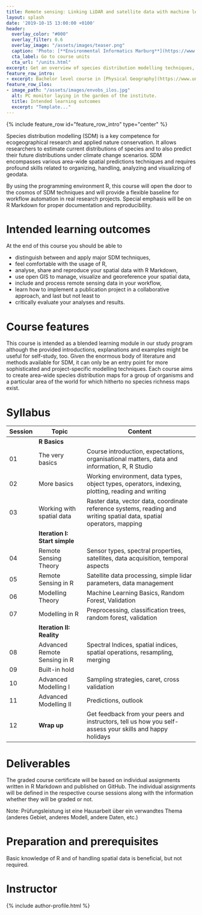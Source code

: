 ```yaml
---
title: Remote sensing: Linking LiDAR and satellite data with machine learning
layout: splash
date: '2019-10-15 13:00:00 +0100'
header:
  overlay_color: "#000"
  overlay_filter: 0.6
  overlay_image: "/assets/images/teaser.png"
  caption: 'Photo: [**Environmental Informatics Marburg**](https://www.flickr.com/environmentalinformatics-marburg/)'
  cta_label: Go to course units
  cta_url: "/units.html"
excerpt: Get an overview of species distribution modelling techniques, use R for handling, modelling and visualizing geo-datasets, and conjointly prepare a draft for a peer-reviewed publication
feature_row_intro:
- excerpt: Bachelor level course in [Physical Geography](https://www.uni-marburg.de/de/fb19/studium/studiengaenge/bachelor-geographie/herzlich-willkommen-beim-bachelor-geographie){:target="_blank"} at Marburg University
feature_row_ilos:
- image_path: "/assets/images/envobs_ilos.jpg"
  alt: PC monitor laying in the garden of the institute.
  title: Intended learning outcomes
  excerpt: "Template..."
---
```


{% include feature_row id="feature_row_intro" type="center" %}

Species distribution modelling (SDM) is a key competence for ecogeographical research and applied nature conservation. 
It allows researchers to estimate current distributions of species and to also predict their future distributions under climate change scenarios.
SDM encompasses various area-wide spatial predictions techniques and requires profound skills related to organizing, handling, analyzing and visualizing of geodata. 

By using the programming environment R, this course will open the door to the cosmos of SDM techniques and will provide a flexible baseline for workflow automation in real research projects. Special emphasis will be on R Markdown for proper documentation and reproducibility. 


# Intended learning outcomes
At the end of this course you should be able to

* distinguish between and apply major SDM techniques,
* feel comfortable with the usage of R,
* analyse, share and reproduce your spatial data with R Markdown,
* use open GIS to manage, visualize and georeference your spatial data,
* include and process remote sensing data in your workflow,
* learn how to implement a publication project in a collaborative approach, and last but not least to
* critically evaluate your analyses and results.


# Course features

This course is intended as a blended learning module in our study program although the provided introductions, explanations and examples might be useful for self-study, too.
Given the enormous body of literature and methods available for SDM, it can only be an entry point for more sophisticated and project-specific modelling techniques.
Each course aims to create area-wide species distribution maps for a group of organisms and a particular area of the world for which hitherto no species richness maps exist.



# Syllabus

| Session | Topic | Content |
|---------|-------|---------|
|| **R Basics** ||
| 01 | The very basics              | Course introduction, expectations, organisational matters, data and information, R, R Studio |
| 02 | More basics                  | Working environment, data types, object types, operators, indexing, plotting, reading and writing |
| 03 | Working with spatial data    | Raster data, vector data, coordinate reference systems, reading and writing spatial data, spatial operators, mapping |
|| **Iteration I: Start simple** ||
| 04 | Remote Sensing Theory                    | Sensor types, spectral properties, satellites, data acquisition, temporal aspects  |
| 05 | Remote Sensing in R		                | Satellite data processing, simple lidar parameters, data management|
| 06 | Modelling Theory             | Machine Learning Basics, Random Forest, Validation  |
| 07 | Modelling in R               | Preprocessing, classification trees, random forest, validation|
|| **Iteration II: Reality** ||
| 08 | Advanced Remote Sensing in R    		  | Spectral Indices, spatial indices, spatial operations, resampling, merging|
| 09 | Built-in hold||
| 10 | Advanced Modelling I    		| Sampling strategies, caret, cross validation|
| 11 | Advanced Modelling II  	    | Predictions, outlook |
| 12 | **Wrap up**                  | Get feedback from your peers and instructors, tell us how you self-assess your skills and happy holidays |


# Deliverables

The graded course certificate will be based on individual assignments written in R Markdown and published on GitHub.
The individual assignments will be defined in the respective course sessions along with the information whether they will be graded or not.

Note:
Prüfungsleistung ist eine Hausarbeit über ein verwandtes Thema (anderes Gebiet, anderes Modell, andere Daten, etc.)


# Preparation and prerequisites

Basic knowledge of R and of handling spatial data is beneficial, but not required.


# Instructor
{% include author-profile.html %}


<!-- Funkychunky

# Syllabus

| Session | Topic | Content |
|-------|--------|---------|
|| **Data basics** ||
| 01 | First things first | Data and information, R, R Studio, R markdown, GitHub, GitHub classroom |
| 02 | First things second | Working environment, data sets, data types, data structures, logical operators, control structures |
|| **Data exploration** ||
| 03 | Look at your data | Reading and writing (tabulated) data, visual data exploitation, descriptive statistics |
| 04 | Clean your data | Tailoring data sets, fill values and NA, aggregating, merging or sub-setting data sets |
|| **Data modelling** ||
| 05 | Explain your data | Linear regression modelling, confidence intervals, sample tests, variance analysis |
| 06 | Predict your data | Cross-validation |
| 07 | Select your variables | Multiple linear models, feature selection |
| 08 | Predict your non-linear data | Generalized additive models |
| 09 | T-6 and holding | Build-in hold to finish up the explanation sessions |
| 10 | Predict your temporal data | Auto-correlation, AR and ARIMA models |
| 11 | Explain your temporal data | Decomposing time series |
|| **Visualization** ||
| 12 | Visualize your data | Publication quality graphics |
|| **Evaluation** ||
| 13 | Evaluation | Official course evaluation session |
|| **Wrap up** ||
| 14 | Wrap up | Time for questions, specific data analysis problems, goodbye |

-->

